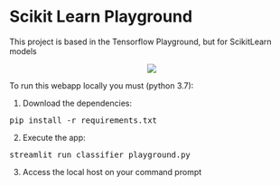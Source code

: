 # Scikit Learn Playground

This project is based in the Tensorflow Playground, but for ScikitLearn models

<p align="center">
  <img src="imgs/webapp_streamlit.PNG" />
</p>

To run this webapp locally you must (python 3.7):

1. Download the dependencies:
<pre>
pip install -r requirements.txt
</pre>

2. Execute the app:
<pre>
streamlit run classifier_playground.py
</pre>

3. Access the local host on your command prompt
